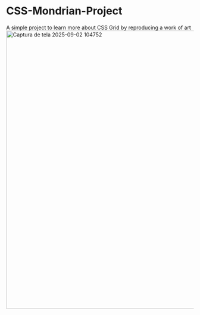 # CSS-Mondrian-Project
A simple project to learn more about CSS Grid by reproducing a work of art
<img width="748" height="746" alt="Captura de tela 2025-09-02 104752" src="https://github.com/user-attachments/assets/8f56b30b-75e9-43fa-845f-ebfe65664c25" />

